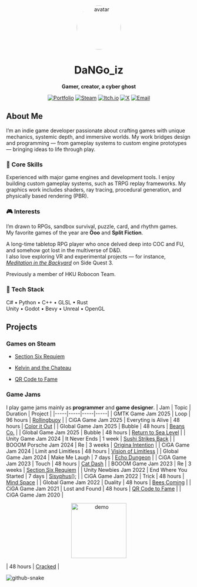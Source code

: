<div align="center">

<img src="https://avatars.githubusercontent.com/u/89913721?v=4" width="120" style="border-radius:50%;" alt="avatar"/>

# DaNGo_iz  
**Gamer, creator, a cyber ghost**

[![Portfolio](https://img.shields.io/badge/👻_Portfolio-dangoiz.com-6C63FF?style=flat-square)](https://www.dangoiz.com)
[![Steam](https://img.shields.io/badge/🎮_Steam-Section_Six_Requiem-1E90FF?style=flat-square)](https://store.steampowered.com/app/2551590/Section_Six_Requiem/)
[![Itch.io](https://img.shields.io/badge/🕹️_Itch.io-DaNGo_iz-FA5C5C?style=flat-square)](https://dango-iz.itch.io/)
[![X](https://img.shields.io/badge/𝕏-X.com/DangoIz-000000?style=flat-square)](https://x.com/DangoIz)
[![Email](https://img.shields.io/badge/📧_Email-dangoiz034@gmail.com-009ACD?style=flat-square)](mailto:dangoiz034@gmail.com)

</div>

<!--
<div align="center">

![GitHub Stats](https://github-readme-stats.vercel.app/api?username=DaNGoiz&show_icons=true&theme=tokyonight&hide_border=true)
![Top Languages](https://github-readme-stats.vercel.app/api/top-langs/?username=DaNGoiz&layout=compact&theme=tokyonight&hide_border=true)

</div>

<p align="center">
  <img src="https://komarev.com/ghpvc/?username=DaNGoiz&label=Profile+Views&color=blueviolet&style=flat-square" alt="profile views"/>
</p>
-->


## About Me  
I’m an indie game developer passionate about crafting games with unique mechanics, systemic depth, and immersive worlds.
My work bridges design and programming — from gameplay systems to custom engine prototypes — bringing ideas to life through play.

### 🧩 Core Skills  
Experienced with major game engines and development tools.
I enjoy building custom gameplay systems, such as TRPG replay frameworks.
My graphics work includes shaders, ray tracing, procedural generation, and physically based rendering (PBR).

### 🎮 Interests  
I’m drawn to RPGs, sandbox survival, puzzle, card, and rhythm games.  
My favorite games of the year are **Öoo** and **Split Fiction**.  

A long-time tabletop RPG player who once delved deep into COC and FU, and somehow got lost in the multiverse of D&D.  
I also love exploring VR and experimental projects — for instance, [*Meditation in the Backyard*](https://github.com/DaNGoiz/meditation-in-the-backyard) on Side Quest 3.  

Previously a member of HKU Robocon Team.

### 🧠 Tech Stack  
C# • Python • C++ • GLSL • Rust  
Unity • Godot • Bevy • Unreal • OpenGL

## Projects
### Games on Steam
- [Section Six Requiem](https://store.steampowered.com/app/2551590/Section_Six_Requiem/)

- [Kelvin and the Chateau](https://store.steampowered.com/app/1561910/__Kelvin_And_The_Chateau/)

- [QR Code to Fame](https://store.steampowered.com/app/1551030/_/)

### Game Jams
I play game jams mainly as **programmer** and **game designer**.
| Jam | Topic | Duration | Project |
|-----|-----|-----|-----|
| GMTK Game Jam 2025 | Loop | 96 hours | [Rollingbuoy](https://gloridifice.itch.io/rollingbuoy) |
| CiGA Game Jam 2025 | Everyting is Alive | 48 hours | [Color it Out](https://github.com/DaNGoiz/CiGAGameJam2025) |
| Global Game Jam 2025 | Bubble | 48 hours | [Beans Co.](https://github.com/AkaCMD/GGJ2025) |
| Global Game Jam 2025 | Bubble | 48 hours | [Return to Sea Level](https://github.com/DaNGoiz/back-to-sea-level) |
| Unity Game Jam 2024 | It Never Ends | 1 week | [Sushi Strikes Back](https://github.com/aidendenden/UnityGamejam2024) |
| BOOOM Porsche Jam 2024 | Re | 3 weeks | [Origina Intention](https://gitee.com/Li_jiang233/OriginaIntention/tree/master) |
| CiGA Game Jam 2024 | Limit and Limitless | 48 hours | [Vision of Limitless](https://github.com/DaNGoiz/vision-of-limitless) |
| Global Game Jam 2024 | Make Me Laugh | 7 days | [Echo Dungeon](https://github.com/DaNGoiz/echo-dungeon) |
| CiGA Game Jam 2023 | Touch | 48 hours | [Cat Dash](https://github.com/DaNGoiz/cat-dash) |
| BOOOM Game Jam 2023 | Re | 3 weeks | [Section Six Requiem](https://store.steampowered.com/app/2551590/Section_Six_Requiem/) |
| Unity Newbies Jam 2022 | End Where You Started | 7 days | [Sisyphus();](https://github.com/DaNGoiz/sisyphus) |
| CiGA Game Jam 2022 | Trick | 48 hours | [Mind Space](https://github.com/DaNGoiz/mind-space) |
| Global Game Jam 2022 | Duality | 48 hours | [Bees Coming](https://github.com/DaNGoiz/bees-coming) |
| CiGA Game Jam 2021 | Lost and Found | 48 hours | [QR Code to Fame](https://store.steampowered.com/app/1551030/_/) |
| CiGA Game Jam 2020 | <p align="center"> <img src="https://img2020.cnblogs.com/blog/1887798/202008/1887798-20200828195756711-436917513.jpg" alt="demo" width="150"/> </p> | 48 hours | [Cracked](https://www.youxibd.com/gamejam/cgjcyber2020/detail/452) |


<picture align="center">
  <source media="(prefers-color-scheme: dark)" srcset="https://raw.githubusercontent.com/DaNGoiz/DaNGoiz/output/github-contribution-grid-snake-dark.svg" />
  <source media="(prefers-color-scheme: light)" srcset="https://github.com/DaNGoiz/DaNGoiz/blob/output/github-contribution-grid-snake.svg" />
  <img alt="github-snake" src="https://raw.githubusercontent.com/DaNGoiz/DaNGoiz/output/github-snake.svg" />
</picture>


